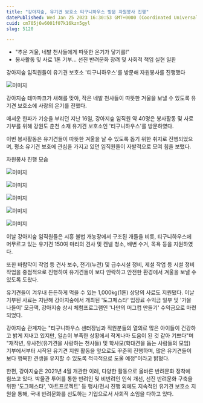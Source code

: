 ```yaml
---
title: "강아지숲, 유기견 보호소 티구니하우스 방문 자원봉사 진행"
datePublished: Wed Jan 25 2023 16:30:53 GMT+0000 (Coordinated Universal Time)
cuid: cm705j6w6001f07k16kzn5gyl
slug: 5120

---
```



- "추운 겨울, 네발 천사들에게 따뜻한 온기가 닿기를!"
- 봉사활동 및 사료 1톤 기부... 선진 반려문화 장려 및 사회적 책임 실현 일환

강아지숲 임직원들이 유기견 보호소 '티구니하우스'를 방문해 자원봉사를 진행했다

![이미지](https://cdn.hashnode.com/res/hashnode/image/upload/v1739258367178/eafe90fb-b77e-456b-9e0f-5d1970693553.jpeg)

강아지숲 테마파크가 새해를 맞아, 작은 네발 천사들이 따뜻한 겨울을 보낼 수 있도록 유기견 보호소에 사랑의 온기를 전했다.

매서운 한파가 기승을 부리던 지난 16일, 강아지숲 임직원 약 40명은 봉사활동 및 사료 기부를 위해 강원도 춘천 소재 유기견 보호소인 '티구니하우스'를 방문하였다.

이번 봉사활동은 유기견들이 따뜻한 겨울을 날 수 있도록 돕기 위한 취지로 진행되었으며, 평소 유기견 보호에 관심을 가지고 있던 임직원들이 자발적으로 모여 힘을 보탰다.

자원봉사 진행 모습

![이미지](https://cdn.hashnode.com/res/hashnode/image/upload/v1739258369280/1d8c7a28-352e-473b-b7db-e5a6be66fd43.jpeg)

![이미지](https://cdn.hashnode.com/res/hashnode/image/upload/v1739258371461/70a4fdc3-6694-4330-be3f-360c732391dc.jpeg)

![이미지](https://cdn.hashnode.com/res/hashnode/image/upload/v1739258373626/03ffb2df-6907-4c37-96cc-db2a9949d1d5.jpeg)

![이미지](https://cdn.hashnode.com/res/hashnode/image/upload/v1739258375880/da682fac-d19a-40d6-b0e5-32ef8f6461e3.jpeg)

![이미지](https://cdn.hashnode.com/res/hashnode/image/upload/v1739258378218/faf35503-4254-4437-9fc3-c7f7c01dd45e.jpeg)

이날 강아지숲 임직원들은 시흥 불법 개농장에서 구조된 개들을 비롯, 티구니하우스에 머무르고 있는 유기견 150여 마리의 견사 및 켄넬 청소, 배변 수거, 목욕 등을 지원하였다.

또한 바람막이 작업 등 견사 보수, 전기(누전) 및 급수시설 정비, 제설 작업 등 시설 정비 작업을 중점적으로 진행하여 유기견들이 보다 안락하고 안전한 환경에서 겨울을 보낼 수 있도록 도왔다.

유기견들이 겨우내 든든하게 먹을 수 있는 1,000kg(1톤) 상당의 사료도 지원됐다. 이날 기부된 사료는 지난해 강아지숲에서 개최된 '도그페스타' 입장료 수익금 일부 및 '가을 나들이' 모금액, 강아지숲 상시 체험프로그램인 '나만의 머그컵 만들기' 수익금으로 마련되었다.

강아지숲 관계자는 "티구니하우스 센터장님과 직원분들의 열의로 많은 아이들이 건강하고 밝게 지내고 있지만, 일손이 부족한 상황에서 작게나마 도움이 된 것 같아 기쁘다"며 "재작년, 유사천(유기견을 사랑하는 천사들) 및 학사모(학대견을 돕는 사람들의 모임) 기부에서부터 시작된 유기견 지원 활동을 앞으로도 꾸준히 진행하며, 많은 유기견들이 보다 행복한 견생을 유지할 수 있도록 적극적으로 도울 예정"이라고 밝혔다.

한편, 강아지숲은 2021년 4월 개관한 이례, 다양한 활동으로 올바른 반려문화 정착에 힘쓰고 있다. 박물관 투어를 통한 반려인 및 비반려인 인식 개선, 선진 반려문화 구축을 위한 '도그페스타', '아트프로젝트' 등 행사/전시 진행 외에도 지속적인 유기견 보호소 지원을 통해, 국내 반려문화를 선도하는 기업으로서 사회적 소임을 다하고 있다.